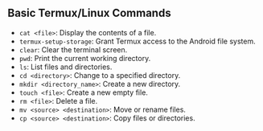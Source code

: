## Basic Termux/Linux Commands

- `cat <file>`: Display the contents of a file.
- `termux-setup-storage`: Grant Termux access to the Android file system.
- `clear`: Clear the terminal screen.
- `pwd`: Print the current working directory.
- `ls`: List files and directories.
- `cd <directory>`: Change to a specified directory.
- `mkdir <directory_name>`: Create a new directory.
- `touch <file>`: Create a new empty file.
- `rm <file>`: Delete a file.
- `mv <source> <destination>`: Move or rename files.
- `cp <source> <destination>`: Copy files or directories.
